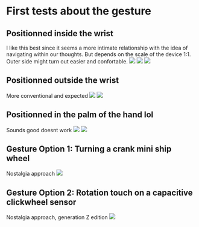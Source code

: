 # First tests about the gesture
## Positionned inside the wrist
I like this best since it seems a more intimate relationship with the idea of navigating within our thoughts. But depends on the scale of the device 1:1. Outer side might turn out easier and confortable.
![](/process/object/prototype/2022-12-05-paper/DevicePosition-Inner-wrist-1.jpeg)
![](/process/object/prototype/2022-12-05-paper/DevicePosition-Inner-wrist-2.jpeg)
![](/process/object/prototype/2022-12-05-paper/DevicePosition-Inner-wrist-3.jpeg)

## Positionned outside the wrist
More conventional and expected
![](/process/object/prototype/2022-12-05-paper/DevicePosition-Outter-Wrist-1.jpeg)
![](/process/object/prototype/2022-12-05-paper/DevicePosition-Outter-Wrist-2.jpeg)

## Positionned in the palm of the hand lol
Sounds good doesnt work
![](/process/object/prototype/2022-12-05-paper/DevicePosition-Palm-position.jpeg)
![](/process/object/prototype/2022-12-05-paper/DevicePosition-Palm.jpeg)

## Gesture Option 1: Turning a crank mini ship wheel
Nostalgia approach
![](/process/object/prototype/2022-12-05-paper/WheelNav-Mechanical.gif)

## Gesture Option 2: Rotation touch on a capacitive clickwheel sensor
Nostalgia approach, generation Z edition
![](/process/object/prototype/2022-12-05-paper/WheelNav-Touch.gif)